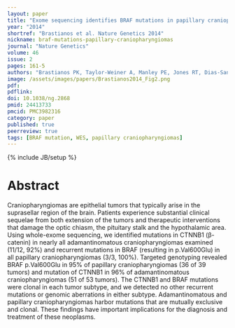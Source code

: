 ```yaml
---
layout: paper
title: "Exome sequencing identifies BRAF mutations in papillary craniopharyngiomas"
year: "2014"
shortref: "Brastianos et al. Nature Genetics 2014"
nickname: braf-mutations-papillary-craniopharyngiomas
journal: "Nature Genetics"
volume: 46
issue: 2
pages: 161-5
authors: "Brastianos PK, Taylor-Weiner A, Manley PE, Jones RT, Dias-Santagata D, Thorner AR, Lawrence MS, Rodriguez FJ, Bernardo LA, Schubert L, Sunkavalli A, Shillingford N, Calicchio ML, Lidov HG, Taha H, Martinez-Lage M, Santi M, Storm PB, Lee JY, Palmer JN, Adappa ND, Scott RM, Dunn IF, Laws ER Jr, Stewart C, Ligon KL, Hoang MP, Van Hummelen P, Hahn WC, Louis DN, Resnick AC, Kieran MW, Getz G, Santagata S"
image: /assets/images/papers/Brastianos2014_Fig2.png
pdf:
pdflink:
doi: 10.1038/ng.2868
pmid: 24413733
pmcid: PMC3982316
category: paper
published: true
peerreview: true
tags: [BRAF mutation, WES, papillary craniopharyngiomas]
---
```

{% include JB/setup %}

# Abstract

Craniopharyngiomas are epithelial tumors that typically arise in the suprasellar region of the brain. Patients experience substantial clinical sequelae from both extension of the tumors and therapeutic interventions that damage the optic chiasm, the pituitary stalk and the hypothalamic area. Using whole-exome sequencing, we identified mutations in CTNNB1 (β-catenin) in nearly all adamantinomatous craniopharyngiomas examined (11/12, 92%) and recurrent mutations in BRAF (resulting in p.Val600Glu) in all papillary craniopharyngiomas (3/3, 100%). Targeted genotyping revealed BRAF p.Val600Glu in 95% of papillary craniopharyngiomas (36 of 39 tumors) and mutation of CTNNB1 in 96% of adamantinomatous craniopharyngiomas (51 of 53 tumors). The CTNNB1 and BRAF mutations were clonal in each tumor subtype, and we detected no other recurrent mutations or genomic aberrations in either subtype. Adamantinomatous and papillary craniopharyngiomas harbor mutations that are mutually exclusive and clonal. These findings have important implications for the diagnosis and treatment of these neoplasms.





